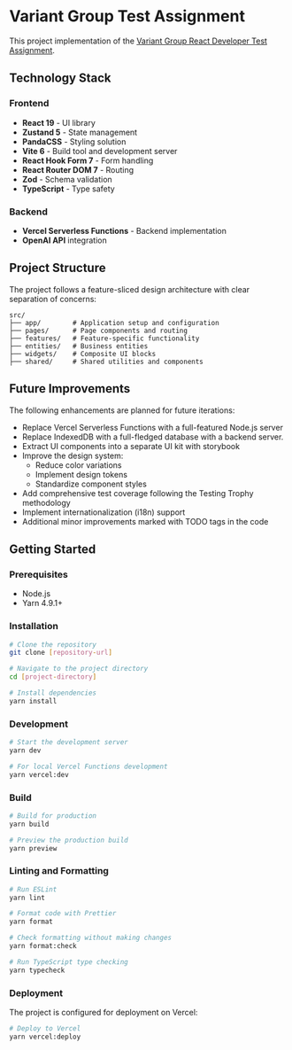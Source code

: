 # Variant Group Test Assignment

This project implementation of the [Variant Group React Developer Test Assignment](https://variantnet.notion.site/React-Developer-Test-Assignment-Variant-Group-d7a1e3460dc643958eb57a0518ce84b2).

## Technology Stack

### Frontend

- **React 19** - UI library
- **Zustand 5** - State management
- **PandaCSS** - Styling solution
- **Vite 6** - Build tool and development server
- **React Hook Form 7** - Form handling
- **React Router DOM 7** - Routing
- **Zod** - Schema validation
- **TypeScript** - Type safety

### Backend

- **Vercel Serverless Functions** - Backend implementation
- **OpenAI API** integration

## Project Structure

The project follows a feature-sliced design architecture with clear separation of concerns:

```
src/
├── app/        # Application setup and configuration
├── pages/      # Page components and routing
├── features/   # Feature-specific functionality
├── entities/   # Business entities
├── widgets/    # Composite UI blocks
├── shared/     # Shared utilities and components
```

## Future Improvements

The following enhancements are planned for future iterations:

- Replace Vercel Serverless Functions with a full-featured Node.js server
- Replace IndexedDB with a full-fledged database with a backend server.
- Extract UI components into a separate UI kit with storybook
- Improve the design system:
    - Reduce color variations
    - Implement design tokens
    - Standardize component styles
- Add comprehensive test coverage following the Testing Trophy methodology
- Implement internationalization (i18n) support
- Additional minor improvements marked with TODO tags in the code

## Getting Started

### Prerequisites

- Node.js
- Yarn 4.9.1+

### Installation

```bash
# Clone the repository
git clone [repository-url]

# Navigate to the project directory
cd [project-directory]

# Install dependencies
yarn install
```

### Development

```bash
# Start the development server
yarn dev

# For local Vercel Functions development
yarn vercel:dev
```

### Build

```bash
# Build for production
yarn build

# Preview the production build
yarn preview
```

### Linting and Formatting

```bash
# Run ESLint
yarn lint

# Format code with Prettier
yarn format

# Check formatting without making changes
yarn format:check

# Run TypeScript type checking
yarn typecheck
```

### Deployment

The project is configured for deployment on Vercel:

```bash
# Deploy to Vercel
yarn vercel:deploy
```

